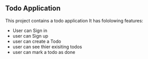 ## Todo Application

This project contains a todo application 
It has fololowing features:

- User can Sign in
- user can Sign up
- user can create a Todo
- user can see thier exisiting todos
- user can mark a todo as done